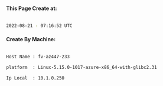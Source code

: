 
   
#### This Page Create at:

```bash

2022-08-21 - 07:16:52 UTC

```

#### Create By Machine:

```bash

Host Name : fv-az447-233

platform  : Linux-5.15.0-1017-azure-x86_64-with-glibc2.31

Ip Local  : 10.1.0.250

```

